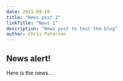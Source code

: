 ```yaml
---
date: 2021-09-10
title: "News post 1"
linkTitle: "News 1"
description: "News post to test the blog"
author: Chris Paterson
---
```


## News alert!
Here is the news...

